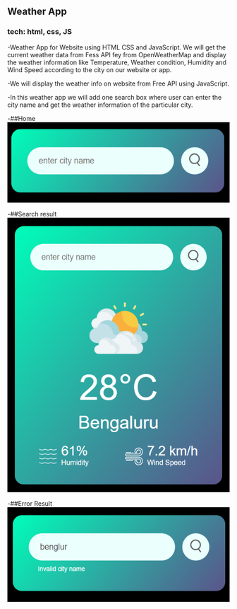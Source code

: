 ## Weather App
### tech: html, css, JS
-Weather App for Website using HTML CSS and JavaScript. We will get the current weather data from Fess API fey from OpenWeatherMap and display the weather information like Temperature,  Weather condition, Humidity and Wind Speed according to the city on our website or app.

-We will display the weather info on website from Free API using JavaScript.

-In this weather app we will add one search box where user can enter the city name and get the weather information of the particular city.

-##Home
![Alt text](Weather_app_home.PNG)

-##Search result
![Alt text](Weather_app.PNG)

-##Error Result
![Alt text](Weather_app_error.PNG)
